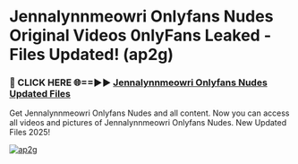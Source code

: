 # Jennalynnmeowri Onlyfans Nudes Original Videos 0nlyFans Leaked - Files Updated! (ap2g)

<h3>🔴 CLICK HERE 🌐==►► <a href="https://tinyurl.com/2jnfzry5" rel="nofollow">Jennalynnmeowri Onlyfans Nudes Updated Files</a></h3>

Get Jennalynnmeowri Onlyfans Nudes and all content. Now you can access all videos and pictures of Jennalynnmeowri Onlyfans Nudes. New Updated Files 2025!

[![ap2g](https://i.imgur.com/GyGTBgg.gif)](https://tinyurl.com/2jnfzry5)

